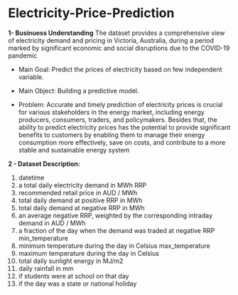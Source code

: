 # Electricity-Price-Prediction
**1- Businuess Understanding**
The dataset provides a comprehensive view of electricity demand and pricing in Victoria, Australia, during a period marked by significant economic and social disruptions due to the COVID-19 pandemic

* Main Goal: Predict the prices of electricity based on few independent variable.

* Main Object: Building a predictive model.

* Problem:
  Accurate and timely prediction of electricity prices is crucial for various stakeholders in the energy market, including energy producers, consumers, traders, and policymakers. Besides 
  that, the ability to predict electricity prices has the potential to provide significant benefits to customers by enabling them to manage their energy consumption more effectively, 
  save on costs, and contribute to a more stable and sustainable energy system

**2 - Dataset Description:**
1. datetime
2. a total daily electricity demand in MWh RRP
3. recommended retail price in AUD / MWh
4. total daily demand at positive RRP in MWh
5. total daily demand at negative RRP in MWh
6. an average negative RRP, weighted by the corresponding intraday demand in AUD / MWh
7. a fraction of the day when the demand was traded at negative RRP min_temperature
8. minimum temperature during the day in Celsius max_temperature
9. maximum temperature during the day in Celsius
10. total daily sunlight energy in MJ/m2
11. daily rainfall in mm
12. if students were at school on that day
13. if the day was a state or national holiday
